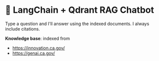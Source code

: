 # 🧠 LangChain + Qdrant RAG Chatbot

Type a question and I'll answer using the indexed documents. I always include citations.

**Knowledge base**: indexed from
- <https://innovation.ca.gov/>
- <https://genai.ca.gov/>